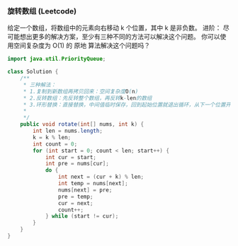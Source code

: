 ### 旋转数组 (Leetcode)
给定一个数组，将数组中的元素向右移动 k 个位置，其中 k 是非负数。
进阶：
尽可能想出更多的解决方案，至少有三种不同的方法可以解决这个问题。
你可以使用空间复杂度为 O(1) 的 原地 算法解决这个问题吗？
```java
import java.util.PriorityQueue;

class Solution {
    /**
     * 三种解法：
     * 1.复制到新数组再拷贝回来：空间复杂度O(n)
     * 2.反转数组：先反转整个数组，再反转k-len的数组
     * 3.环形替换：直接替换，中间值临时保存，回到起始位置就退出循环，从下一个位置开始
     *
     */
    public void rotate(int[] nums, int k) {
        int len = nums.length;
        k = k % len;
        int count = 0;
        for (int start = 0; count < len; start++) {
            int cur = start;
            int pre = nums[cur];
            do {
                int next = (cur + k) % len;
                int temp = nums[next];
                nums[next] = pre;
                pre = temp;
                cur = next;
                count++;
            } while (start != cur);
        }
    }
}
```
